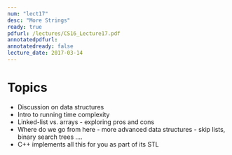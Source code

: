 ```yaml
---
num: "lect17"
desc: "More Strings"
ready: true
pdfurl: /lectures/CS16_Lecture17.pdf
annotatedpdfurl: 
annotatedready: false
lecture_date: 2017-03-14
---
```


# Topics

* Discussion on data structures
* Intro to running time complexity
* Linked-list vs. arrays - exploring pros and cons 
* Where do we go from here - more advanced data structures - skip lists, binary search trees ....
* C++ implements all this for you as part of its STL
